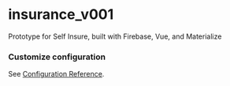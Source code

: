 # insurance_v001
Prototype for Self Insure, built with Firebase, Vue, and Materialize
### Customize configuration
See [Configuration Reference](https://cli.vuejs.org/config/).
